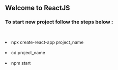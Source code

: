 <h2> Welcome to ReactJS </h2>
<h3> To start new project follow the steps below : </h3>
<p> &nbsp; &nbsp; <li> npx create-react-app project_name </li>
&nbsp; &nbsp; <li> cd project_name </li>
&nbsp; &nbsp; <li> npm start </li></p>
